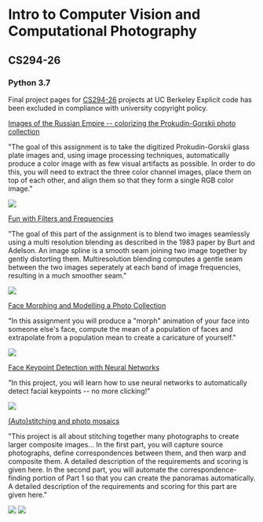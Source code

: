 # Intro to Computer Vision and Computational Photography
## CS294-26
### Python 3.7

Final project pages for [CS294-26](https://inst.eecs.berkeley.edu/~cs194-26/fa20/) projects at UC Berkeley
Explicit code has been excluded in compliance with university copyright policy.



[Images of the Russian Empire -- colorizing the Prokudin-Gorskii photo collection](https://emaadkhwaja.github.io/Computer-Vision-and-Computational-Photography/emaad_khwaja_proj1_report/index.html)

"The goal of this assignment is to take the digitized Prokudin-Gorskii glass plate images and, using image processing techniques, automatically produce a color image with as few visual artifacts as possible. In order to do this, you will need to extract the three color channel images, place them on top of each other, and align them so that they form a single RGB color image."

![](https://emaadkhwaja.github.io/Computer-Vision-and-Computation-Photography/emaad_khwaja_proj1_report/images/emir.jpg)

[Fun with Filters and Frequencies](https://emaadkhwaja.github.io/Computer-Vision-and-Computational-Photography/emaad_khwaja_proj_2/index.html)

"The goal of this part of the assignment is to blend two images seamlessly using a multi resolution blending as described in the 1983 paper by Burt and Adelson. An image spline is a smooth seam joining two image together by gently distorting them. Multiresolution blending computes a gentle seam between the two images seperately at each band of image frequencies, resulting in a much smoother seam."

![](images/orapple.jpg)

[Face Morphing and Modelling a Photo Collection](https://emaadkhwaja.github.io/Computer-Vision-and-Computation-Photography/emaad_khwaja_proj_3/index.html)

"In this assignment you will produce a "morph" animation of your face into someone else's face, compute the mean of a population of faces and extrapolate from a population mean to create a caricature of yourself."

![](images/movie.gif)

[Face Keypoint Detection with Neural Networks](https://emaadkhwaja.github.io/Computer-Vision-and-Computation-Photography/emaad_khwaja_proj_4/index.html)

"In this project, you will learn how to use neural networks to automatically detect facial keypoints -- no more clicking!"

![](images/keypoint.jpg)

[(Auto)stitching and photo mosaics](https://emaadkhwaja.github.io/Computer-Vision-and-Computation-Photography/emaad_khwaja_proj_5/index.html)

"This project is all about stitching together many photographs to create larger composite images... In the first part, you will capture source photographs, define correspondences between them, and then warp and composite them. A detailed description of the requirements and scoring is given here. In the second part, you will automate the correspondence-finding portion of Part 1 so that you can create the panoramas automatically. A detailed description of the requirements and scoring for this part are given here."

![](images/ransac%20points.jpg)
![](images/stitched.jpg)
